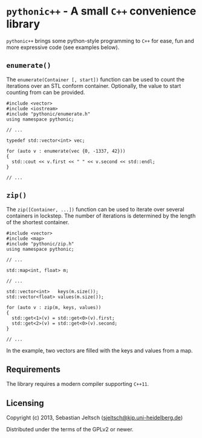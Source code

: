 `pythonic++` - A small `C++` convenience library
================================================

`pythonic++` brings some python-style programming to `C++` for ease, fun and
more expressive code (see examples below).

`enumerate()`
-------------

The `enumerate(Container [, start])` function can be used to count the
iterations over an STL conform container. Optionally, the value to start counting
from can be provided.

	#include <vector>
	#include <iostream>
	#include "pythonic/enumerate.h"
	using namespace pythonic;
	
	// ...
	
	typedef std::vector<int> vec;
	
	for (auto v : enumerate(vec {0, -1337, 42}))
	{
	  std::cout << v.first << " " << v.second << std::endl;
	}
	
	// ...


`zip()`
-------

The `zip([Container, ...])` function can be used to iterate over several
containers in lockstep. The number of iterations is determined by the length
of the shortest container.

	#include <vector>
	#include <map>
	#include "pythonic/zip.h"
	using namespace pythonic;
	
	// ...
	
	std::map<int, float> m;
	
	// ...
	
	std::vector<int>   keys(m.size());
	std::vector<float> values(m.size());
	
	for (auto v : zip(m, keys, values))
	{
	  std::get<1>(v) = std::get<0>(v).first;
	  std::get<2>(v) = std::get<0>(v).second;
	}
	
	// ...

In the example, two vectors are filled with the keys and values from a map.


Requirements
------------

The library requires a modern compiler supporting `C++11`.


Licensing
---------
Copyright (c) 2013, Sebastian Jeltsch (sjeltsch@kip.uni-heidelberg.de)

Distributed under the terms of the GPLv2 or newer.
